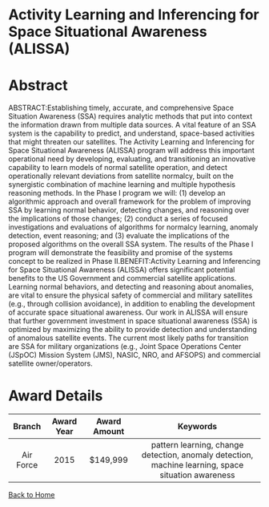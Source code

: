 
Activity Learning and Inferencing for Space Situational Awareness (ALISSA)
==========================================================================

# Abstract


ABSTRACT:Establishing timely, accurate, and comprehensive Space Situation Awareness (SSA) requires analytic methods that put into context the information drawn from multiple data sources. A vital feature of an SSA system is the capability to predict, and understand, space-based activities that might threaten our satellites. The Activity Learning and Inferencing for Space Situational Awareness (ALISSA) program will address this important operational need by developing, evaluating, and transitioning an innovative capability to learn models of normal satellite operation, and detect operationally relevant deviations from satellite normalcy, built on the synergistic combination of machine learning and multiple hypothesis reasoning methods. In the Phase I program we will: (1) develop an algorithmic approach and overall framework for the problem of improving SSA by learning normal behavior, detecting changes, and reasoning over the implications of those changes; (2) conduct a series of focused investigations and evaluations of algorithms for normalcy learning, anomaly detection, event reasoning; and (3) evaluate the implications of the proposed algorithms on the overall SSA system. The results of the Phase I program will demonstrate the feasibility and promise of the systems concept to be realized in Phase II.BENEFIT:Activity Learning and Inferencing for Space Situational Awareness (ALISSA) offers significant potential benefits to the US Government and commercial satellite applications. Learning normal behaviors, and detecting and reasoning about anomalies, are vital to ensure the physical safety of commercial and military satellites (e.g., through collision avoidance), in addition to enabling the development of accurate space situational awareness. Our work in ALISSA will ensure that further government investment in space situational awareness (SSA) is optimized by maximizing the ability to provide detection and understanding of anomalous satellite events. The current most likely paths for transition are SSA for military organizations (e.g., Joint Space Operations Center (JSpOC) Mission System (JMS), NASIC, NRO, and AFSOPS) and commercial satellite owner/operators.  

# Award Details

|Branch|Award Year|Award Amount|Keywords|
| :---: | :---: | :---: | :---: |
|Air Force|2015|$149,999|pattern learning, change detection, anomaly detection, machine learning, space situation awareness|
  
  


[Back to Home](https://github.com/chrischow/dod_sbir_awards/Reports/DJ/#1354)